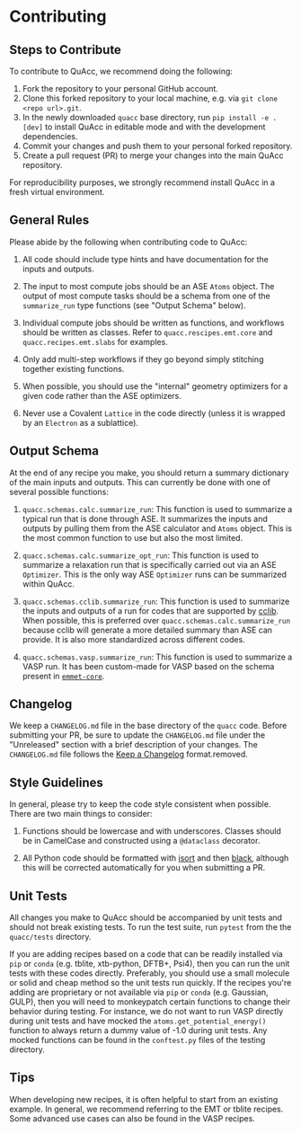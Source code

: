# Contributing

## Steps to Contribute

To contribute to QuAcc, we recommend doing the following:

1. Fork the repository to your personal GitHub account.
2. Clone this forked repository to your local machine, e.g. via `git clone <repo url>.git`.
3. In the newly downloaded `quacc` base directory, run `pip install -e .[dev]` to install QuAcc in editable mode and with the development dependencies.
4. Commit your changes and push them to your personal forked repository.
6. Create a pull request (PR) to merge your changes into the main QuAcc repository.

For reproducibility purposes, we strongly recommend install QuAcc in a fresh virtual environment.

## General Rules

Please abide by the following when contributing code to QuAcc: 

1. All code should include type hints and have documentation for the inputs and outputs.

2. The input to most compute jobs should be an ASE `Atoms` object. The output of most compute tasks should be a schema from one of the `summarize_run` type functions (see "Output Schema" below).

3. Individual compute jobs should be written as functions, and workflows should be written as classes. Refer to `quacc.rescipes.emt.core` and `quacc.recipes.emt.slabs` for examples.

4. Only add multi-step workflows if they go beyond simply stitching together existing functions.

5. When possible, you should use the "internal" geometry optimizers for a given code rather than the ASE optimizers.

6. Never use a Covalent `Lattice` in the code directly (unless it is wrapped by an `Electron` as a sublattice).

## Output Schema

At the end of any recipe you make, you should return a summary dictionary of the main inputs and outputs. This can currently be done with one of several possible functions:

1. `quacc.schemas.calc.summarize_run`: This function is used to summarize a typical run that is done through ASE. It summarizes the inputs and outputs by pulling them from the ASE calculator and `Atoms` object. This is the most common function to use but also the most limited.

2. `quacc.schemas.calc.summarize_opt_run`: This function is used to summarize a relaxation run that is specifically carried out via an ASE `Optimizer`. This is the only way ASE `Optimizer` runs can be summarized within QuAcc.

3. `quacc.schemas.cclib.summarize_run`: This function is used to summarize the inputs and outputs of a run for codes that are supported by [cclib](https://cclib.github.io/data.html). When possible, this is preferred over `quacc.schemas.calc.summarize_run` because cclib will generate a more detailed summary than ASE can provide. It is also more standardized across different codes.

4. `quacc.schemas.vasp.summarize_run`: This function is used to summarize a VASP run. It has been custom-made for VASP based on the schema present in [`emmet-core`](https://github.com/materialsproject/emmet/blob/de2d700ef58f04622fa3ab01870e562b1387b696/emmet-core/emmet/core/vasp/calculation.py#L394).

## Changelog

We keep a `CHANGELOG.md` file in the base directory of the `quacc` code. Before submitting your PR, be sure to update the `CHANGELOG.md` file under the "Unreleased" section with a brief description of your changes. The `CHANGELOG.md` file follows the [Keep a Changelog](https://keepachangelog.com) format.removed.

## Style Guidelines

In general, please try to keep the code style consistent when possible. There are two main things to consider:

1. Functions should be lowercase and with underscores. Classes should be in CamelCase and constructed using a `@dataclass` decorator.

2. All Python code should be formatted with [isort](https://github.com/PyCQA/isort) and then [black](https://github.com/psf/black), although this will be corrected automatically for you when submitting a PR.

## Unit Tests

All changes you make to QuAcc should be accompanied by unit tests and should not break existing tests. To run the test suite, run `pytest` from the the `quacc/tests` directory.

If you are adding recipes based on a code that can be readily installed via `pip` or `conda` (e.g. tblite, xtb-python, DFTB+, Psi4), then you can run the unit tests with these codes directly. Preferably, you should use a small molecule or solid and cheap method so the unit tests run quickly. If the recipes you're adding are proprietary or not available via `pip` or `conda` (e.g. Gaussian, GULP), then you will need to monkeypatch certain functions to change their behavior during testing. For instance, we do not want to run VASP directly during unit tests and have mocked the `atoms.get_potential_energy()` function to always return a dummy value of -1.0 during unit tests. Any mocked functions can be found in the `conftest.py` files of the testing directory.

## Tips

When developing new recipes, it is often helpful to start from an existing example. In general, we recommend referring to the EMT or tblite recipes. Some advanced use cases can also be found in the VASP recipes.